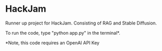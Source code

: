 # HackJam
Runner up project for HackJam. Consisting of RAG and Stable Diffusion.

To run the code, type "python app.py" in the terminal*.

*Note, this code requires an OpenAI API Key
